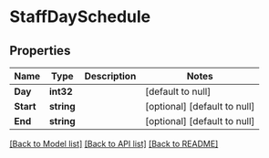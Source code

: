 # StaffDaySchedule

## Properties
Name | Type | Description | Notes
------------ | ------------- | ------------- | -------------
**Day** | **int32** |  | [default to null]
**Start** | **string** |  | [optional] [default to null]
**End** | **string** |  | [optional] [default to null]

[[Back to Model list]](../README.md#documentation-for-models) [[Back to API list]](../README.md#documentation-for-api-endpoints) [[Back to README]](../README.md)

